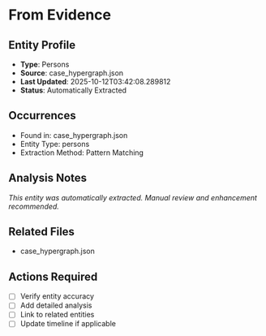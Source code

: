 # From Evidence

## Entity Profile
- **Type**: Persons
- **Source**: case_hypergraph.json
- **Last Updated**: 2025-10-12T03:42:08.289812
- **Status**: Automatically Extracted

## Occurrences
- Found in: case_hypergraph.json
- Entity Type: persons
- Extraction Method: Pattern Matching

## Analysis Notes
*This entity was automatically extracted. Manual review and enhancement recommended.*

## Related Files
- case_hypergraph.json

## Actions Required
- [ ] Verify entity accuracy
- [ ] Add detailed analysis
- [ ] Link to related entities
- [ ] Update timeline if applicable
